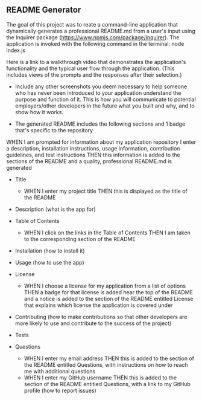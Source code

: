 ## README Generator

The goal of this project was to reate a command-line application that dynamically generates a professional README.md from a user's input using the Inquirer package (https://www.npmjs.com/package/inquirer).  The application is invoked with the following command in the terminal: node index.js

Here is a link to a walkthrough video that demonstrates the application's functionality and the typical user flow through the application. (This includes views of the prompts and the responses after their selection.)

* Include any other screenshots you deem necessary to help someone who has never been introduced to your application understand the purpose and function of it. This is how you will communicate to potential employers/other developers in the future what you built and why, and to show how it works.


* The generated README includes the following sections and 1 badge that's specific to the repository

WHEN I am prompted for information about my application repository
I enter a description, installation instructions, usage information, contribution guidelines, and test instructions
THEN this information is added to the sections of the README and a quality, professional README.md is generated


  * Title
    - WHEN I enter my project title THEN this is displayed as the title of the README

  * Description (what is the app for)

  * Table of Contents
      - WHEN I click on the links in the Table of Contents THEN I am taken to the corresponding  section of the README

  * Installation (how to install it)

  * Usage (how to use the app)

  * License
    - WHEN I choose a license for my application from a list of options THEN a badge for that license is added hear the top of the README and a notice is added to the section of the README entitled License that explains which license the application is covered under

  * Contributing (how to make contributions so that other developers are more likely to use and contribute to the success of the project)

  * Tests

  * Questions
    - WHEN I enter my email address THEN this is added to the section of the README entitled Questions, with instructions on how to reach me with additional questions
    - WHEN I enter my GitHub username THEN this is added to the section of the README entitled Questions, with a link to my GitHub profile
  (how to report issues)
